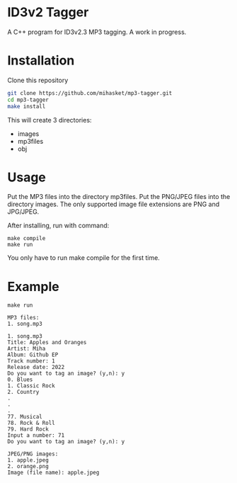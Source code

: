 # ID3v2 Tagger
A C++ program for ID3v2.3 MP3 tagging.
A work in progress.

# Installation
Clone this repository
```bash
git clone https://github.com/mihasket/mp3-tagger.git
cd mp3-tagger
make install
```
This will create 3 directories:
- images 
- mp3files
- obj

# Usage
Put the MP3 files into the directory mp3files. Put the PNG/JPEG files into the directory images.
The only supported image file extensions are PNG and JPG/JPEG.

After installing, run with command:
```
make compile
make run
```
You only have to run make compile for the first time.

# Example
```
make run

MP3 files:
1. song.mp3

1. song.mp3
Title: Apples and Oranges
Artist: Miha
Album: Github EP
Track number: 1
Release date: 2022
Do you want to tag an image? (y,n): y
0. Blues
1. Classic Rock
2. Country
.
.
.
77. Musical
78. Rock & Roll
79. Hard Rock
Input a number: 71
Do you want to tag an image? (y,n): y

JPEG/PNG images:
1. apple.jpeg
2. orange.png
Image (file name): apple.jpeg
```